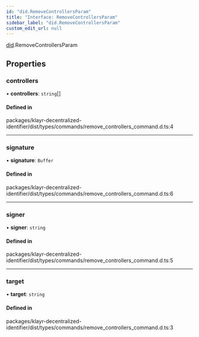 ```yaml
---
id: "did.RemoveControllersParam"
title: "Interface: RemoveControllersParam"
sidebar_label: "did.RemoveControllersParam"
custom_edit_url: null
---
```


[did](../namespaces/did.md).RemoveControllersParam

## Properties

### controllers

• **controllers**: `string`[]

#### Defined in

packages/klayr-decentralized-identifier/dist/types/commands/remove_controllers_command.d.ts:4

___

### signature

• **signature**: `Buffer`

#### Defined in

packages/klayr-decentralized-identifier/dist/types/commands/remove_controllers_command.d.ts:6

___

### signer

• **signer**: `string`

#### Defined in

packages/klayr-decentralized-identifier/dist/types/commands/remove_controllers_command.d.ts:5

___

### target

• **target**: `string`

#### Defined in

packages/klayr-decentralized-identifier/dist/types/commands/remove_controllers_command.d.ts:3

